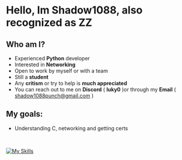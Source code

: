 # Hello, Im Shadow1088, also recognized as ZZ

## Who am I?
*  Experienced **Python** developer
*  Interested in **Networking**
*  Open to work by myself or with a team
*  Still a **student**
*  Any **critism** or try to help is **much appreciated**
*  You can reach out to me on **Discord** ( **luky0** )or through my **Email** ( shadow1088punch@gmail.com )

## My goals:
* Understanding C, networking and getting certs


<br>

[![My Skills](https://skillicons.dev/icons?i=python,html,css,c,js,debian,opencv,pytorch,raspberrypi,sublime)](https://skillicons.dev)




